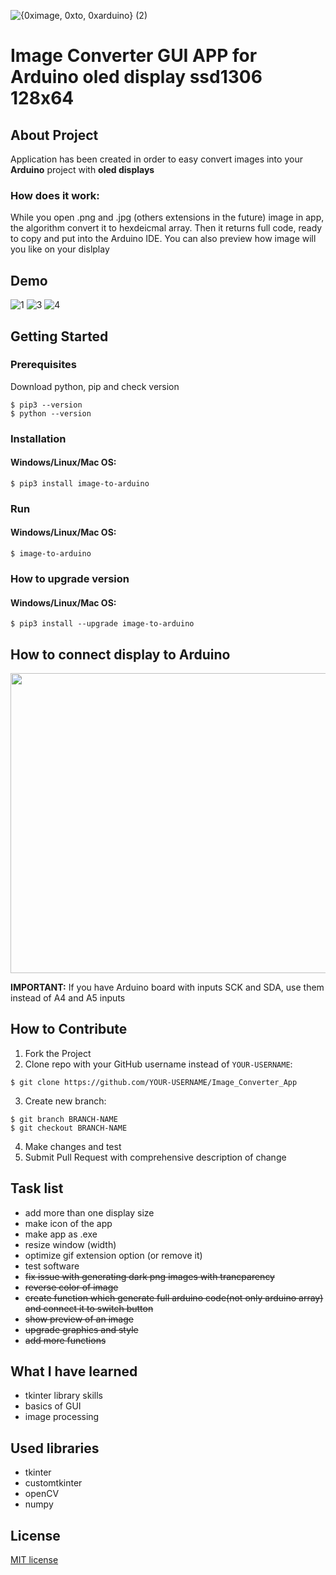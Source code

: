 ![{0ximage, 0xto, 0xarduino} (2)](https://github.com/WiktorK02/image-to-arduino/assets/123249470/0d7c1363-9f5e-4ce6-9d60-7f8a966d54be)
# Image Converter GUI APP for Arduino oled display ssd1306 128x64
## About Project
Application has been created in order to easy convert images into your <strong>Arduino</strong> project with <strong>oled displays</strong>
### How does it work:
While you open .png and .jpg (others extensions in the future) image in app, the algorithm convert it to hexdeicmal array. Then it             returns full     code, ready to copy and put into the Arduino IDE. You can also preview how image will you like on your dislplay
## Demo
![1](https://github.com/WiktorK02/image-to-arduino/assets/123249470/13ef2888-5a98-4d0a-a8c5-c2dc26e7ea3c)
![3](https://github.com/WiktorK02/image-to-arduino/assets/123249470/1e1bb538-91c3-4565-840a-62a25afd3da4)
![4](https://github.com/WiktorK02/image-to-arduino/assets/123249470/580678dc-633b-4454-9760-37843860272c)

## Getting Started
### Prerequisites
Download python, pip and check version
```
$ pip3 --version 
$ python --version
```
### Installation
#### Windows/Linux/Mac OS:
```
$ pip3 install image-to-arduino
```
### Run
#### Windows/Linux/Mac OS:
```
$ image-to-arduino
```
### How to upgrade version
#### Windows/Linux/Mac OS:
```
$ pip3 install --upgrade image-to-arduino
```
## How to connect display to Arduino

<p align="center">
      <img src="https://user-images.githubusercontent.com/123249470/233432819-97b593ab-d380-4945-85ab-543dbb49921b.png" width="620" height="480">
</p>

<strong>IMPORTANT:</strong> If you have Arduino board with inputs SCK and SDA, use them instead of A4 and A5 inputs

## How to Contribute
1. Fork the Project
2. Clone repo with your GitHub username instead of ```YOUR-USERNAME```:<br>
```
$ git clone https://github.com/YOUR-USERNAME/Image_Converter_App 
```
3. Create new branch:<br>
```
$ git branch BRANCH-NAME 
$ git checkout BRANCH-NAME
```
4. Make changes and test<br>
5. Submit Pull Request with comprehensive description of change

## Task list
* add more than one display size<br>
* make icon of the app<br>
* make app as .exe <br>
* resize window (width)
* optimize gif extension option (or remove it)
* test software
* <del> fix issue with generating dark png images with trancparency <del>
* <del> reverse color of image </del><br>
* <del> create function which generate full arduino code(not only arduino array) and connect it to switch button</del>
* <del> show preview of an image </del> <br>
* <del> upgrade graphics and style </del><br>
* <del> add more functions </del><br>
## What I have learned
*	tkinter library skills 
*	basics of GUI
*	image processing 
## Used libraries
* tkinter 
* customtkinter
* openCV
* numpy
## License 
[MIT license](LICENSE)
